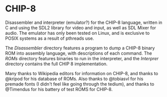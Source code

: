 # CHIP-8 
Disassembler and interpreter (emulator?) for the CHIP-8 language, written in C and using the SDL2 library for video and input, as well as SDL Mixer for audio. The emulator has only been tested on Linux, and is exclusive to POSIX systems as a result of pthreads use.  

The *Disassembler* directory features a program to dump a CHIP-8 binary ROM into assembly language, with descriptions of each command. The *ROMs* directory features binaries to run in the interpreter, and the *Interprer* directory contains the full CHIP 8 implementation. 

Many thanks to Wikipedia editors for information on CHIP-8, and thanks to @kripod for his database of ROMs. Also thanks to @tobiasvl for his premade fonts (I didn't feel like going through the tedium), and thanks to @Timendus for his battery of test ROMS for CHIP-8. 
